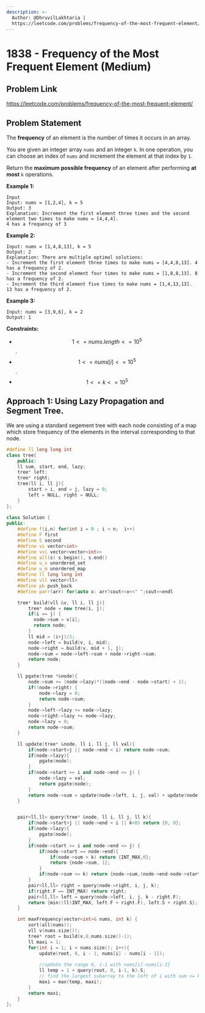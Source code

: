 ```yaml
---
description: >-
  Author: @DhruvilLakhtaria |
  https://leetcode.com/problems/frequency-of-the-most-frequent-element/
---
```


# 1838 - Frequency of the Most Frequent Element (Medium)

## Problem Link

https://leetcode.com/problems/frequency-of-the-most-frequent-element/

## Problem Statement
The **frequency** of an element is the number of times it occurs in an array.

You are given an integer array `nums` and an integer `k`. In one operation, you can choose an index of `nums` and increment the element at that index by `1`.

Return the **maximum possible frequency** of an element after performing **at most** `k` operations.

**Example 1:**

```
Input
Input: nums = [1,2,4], k = 5
Output: 3
Explanation: Increment the first element three times and the second element two times to make nums = [4,4,4].
4 has a frequency of 3
```

**Example 2:**

```
Input: nums = [1,4,8,13], k = 5
Output: 2
Explanation: There are multiple optimal solutions:
- Increment the first element three times to make nums = [4,4,8,13]. 4 has a frequency of 2.
- Increment the second element four times to make nums = [1,8,8,13]. 8 has a frequency of 2.
- Increment the third element five times to make nums = [1,4,13,13]. 13 has a frequency of 2.
```

**Example 3:**

```
Input: nums = [3,9,6], k = 2
Output: 1
```

**Constraints:**

* $$1 <= nums.length <= 10^5$$.
* $$1 <= nums[i] <= 10^5$$.
* $$1 <= k <= 10^5$$

## Approach 1: Using Lazy Propagation and Segment Tree.
We are using a standard segement tree with each node consisting of a map which store frequency of the elements in the interval corresponding to that node.

<SolutionAuthor name="@DhruvilLakhtaria"/>

```cpp
#define ll long long int
class tree{
    public:
    ll sum, start, end, lazy;
    tree* left;
    tree* right;
    tree(ll i, ll j){
        start = i, end = j, lazy = 0;
        left = NULL, right = NULL;
    }
};
 
class Solution {
public:
    #define f(i,n) for(int i = 0 ; i < n;  i++)
    #define F first
    #define S second
    #define vi vector<int>
    #define vvi vector<vector<int>>
    #define all(s) s.begin(), s.end()
    #define u_s unordered_set
    #define u_m unordered_map
    #define ll long long int
    #define vll vector<ll>
    #define pb push_back
    #define parr(arr) for(auto x: arr)cout<<x<<" ";cout<<endl

    tree* build(vll &v, ll i, ll j){
        tree* node = new tree(i, j);
        if(i == j) {
          node->sum = v[i];
          return node;
        }
        ll mid = (i+j)/2;
        node->left = build(v, i, mid);
        node->right = build(v, mid + 1, j);
        node->sum = node->left->sum + node->right->sum;
        return node;
    }

    ll pgate(tree *&node){
        node->sum += (node->lazy)*((node->end - node->start) + 1);
        if(!node->right) {
            node->lazy = 0;
            return node->sum;
        }
        node->left->lazy += node->lazy;
        node->right->lazy += node->lazy;
        node->lazy = 0;
        return node->sum;
    }

    ll update(tree* &node, ll i, ll j, ll val){
        if(node->start>j || node->end < i) return node->sum;
        if(node->lazy){
            pgate(node);    
        }
        if(node->start >= i and node->end <= j) {
            node->lazy = val;
            return pgate(node);
        }
        return node->sum = update(node->left, i, j, val) + update(node->right, i, j, val);
    }


    pair<ll,ll> query(tree* &node, ll i, ll j, ll k){
        if(node->start>j || node->end < i || k<0) return {0, 0};
        if(node->lazy){
            pgate(node);
        }
        if(node->start >= i and node->end <= j) {
            if(node->start == node->end){
                if(node->sum > k) return {INT_MAX,0};
                return {node->sum, 1};
            }
            if(node->sum <= k) return {node->sum,(node->end-node->start) + 1};
        } 
        pair<ll,ll> right = query(node->right, i, j, k);
        if(right.F == INT_MAX) return right;
        pair<ll,ll> left = query(node->left, i, j, k - right.F);
        return {min((ll)INT_MAX, left.F + right.F), left.S + right.S};
    }

    int maxFrequency(vector<int>& nums, int k) {
        sort(all(nums));
        vll v(nums.size());
        tree* root = build(v,0,nums.size()-1);
        ll maxi = 1;
        for(int i = 1; i < nums.size(); i++){
            update(root, 0, i - 1, nums[i] - nums[i - 1]); 
            
            //update the range 0, i-1 with nums[i]-nums[i-1]
            ll temp = 1 + query(root, 0, i-1, k).S;
            // find the largest subarray to the left of i with sum <= k
            maxi = max(temp, maxi);
        }
        return maxi;
    }
};
```
